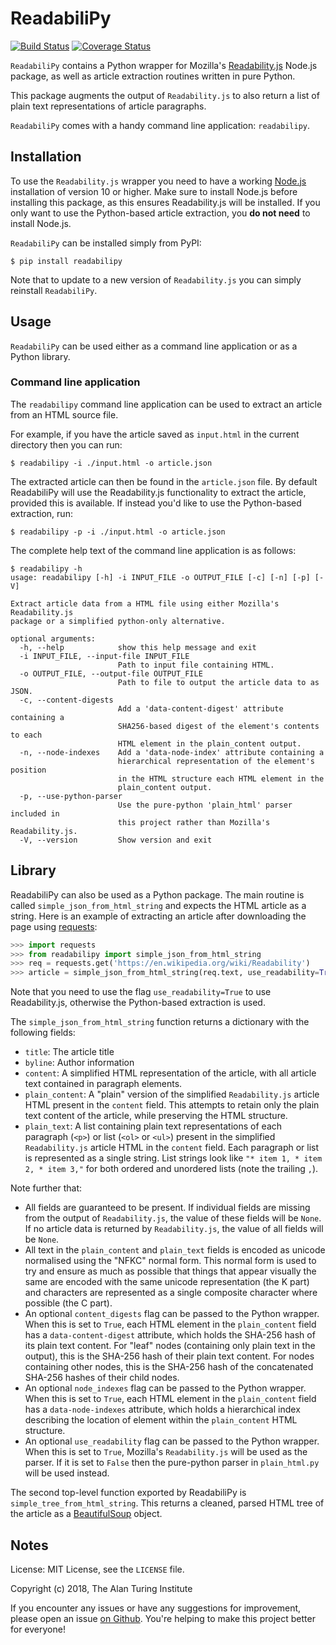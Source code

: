 # ReadabiliPy

[![Build Status](https://travis-ci.org/alan-turing-institute/ReadabiliPy.svg?branch=master)](https://travis-ci.org/alan-turing-institute/ReadabiliPy)
[![Coverage Status](https://coveralls.io/repos/github/alan-turing-institute/ReadabiliPy/badge.svg?branch=master)](https://coveralls.io/github/alan-turing-institute/ReadabiliPy?branch=master)

`ReadabiliPy` contains a Python wrapper for Mozilla's [Readability.js](https://github.com/mozilla/readability) Node.js package, as well as article extraction routines written in pure Python.

This package augments the output of `Readability.js` to also return a list of plain text representations of article paragraphs.

`ReadabiliPy` comes with a handy command line application: ``readabilipy``.

## Installation

To use the `Readability.js` wrapper you need to have a working [Node.js](https://nodejs.org/en/download/) installation of version 10 or higher.
Make sure to install Node.js before installing this package, as this ensures Readability.js will be installed.
If you only want to use the Python-based article extraction, you **do not need** to install Node.js.

`ReadabiliPy` can be installed simply from PyPI:

```
$ pip install readabilipy
```

Note that to update to a new version of `Readability.js` you can simply reinstall `ReadabiliPy`.

## Usage

`ReadabiliPy` can be used either as a command line application or as a Python library.

### Command line application

The ``readabilipy`` command line application can be used to extract an article from an HTML source file.

For example, if you have the article saved as ``input.html`` in the current directory then you can run:

```
$ readabilipy -i ./input.html -o article.json
```

The extracted article can then be found in the ``article.json`` file. By default ReadabiliPy will use the Readability.js functionality to extract the article, provided this is available. If instead you'd like to use the Python-based extraction, run:

```
$ readabilipy -p -i ./input.html -o article.json
```

The complete help text of the command line application is as follows:

```
$ readabilipy -h
usage: readabilipy [-h] -i INPUT_FILE -o OUTPUT_FILE [-c] [-n] [-p] [-V]

Extract article data from a HTML file using either Mozilla's Readability.js
package or a simplified python-only alternative.

optional arguments:
  -h, --help            show this help message and exit
  -i INPUT_FILE, --input-file INPUT_FILE
                        Path to input file containing HTML.
  -o OUTPUT_FILE, --output-file OUTPUT_FILE
                        Path to file to output the article data to as JSON.
  -c, --content-digests
                        Add a 'data-content-digest' attribute containing a
                        SHA256-based digest of the element's contents to each
                        HTML element in the plain_content output.
  -n, --node-indexes    Add a 'data-node-index' attribute containing a
                        hierarchical representation of the element's position
                        in the HTML structure each HTML element in the
                        plain_content output.
  -p, --use-python-parser
                        Use the pure-python 'plain_html' parser included in
                        this project rather than Mozilla's Readability.js.
  -V, --version         Show version and exit
```

## Library

ReadabiliPy can also be used as a Python package.
The main routine is called ``simple_json_from_html_string`` and expects the HTML article as a string.
Here is an example of extracting an article after downloading the page using [requests](https://requests.readthedocs.io/en/master/):

```python
>>> import requests
>>> from readabilipy import simple_json_from_html_string
>>> req = requests.get('https://en.wikipedia.org/wiki/Readability')
>>> article = simple_json_from_html_string(req.text, use_readability=True)
```

Note that you need to use the flag ``use_readability=True`` to use Readability.js, otherwise the Python-based extraction is used.

The ``simple_json_from_html_string`` function returns a dictionary with the following fields:

 - `title`: The article title
 - `byline`: Author information
 - `content`: A simplified HTML representation of the article, with all article text contained in paragraph elements.
 - `plain_content`: A "plain" version of the simplified `Readability.js` article HTML present in the `content` field. This attempts to retain only the plain text content of the article, while preserving the HTML structure.
 - `plain_text`: A list containing plain text representations of each paragraph (`<p>`) or list (`<ol>` or `<ul>`) present in the simplified `Readability.js` article HTML in the `content` field. Each paragraph or list is represented as a single string. List strings look like `"* item 1, * item 2, * item 3,"` for both ordered and unordered lists (note the trailing `,`).

Note further that:

- All fields are guaranteed to be present. If individual fields are missing from the output of `Readability.js`, the value of these fields will be `None`. If no article data is returned by `Readability.js`, the value of all fields will be `None`.
- All text in the `plain_content` and `plain_text` fields is encoded as unicode normalised using the "NFKC" normal form. This normal form is used to try and ensure as much as possible that things that appear visually the same are encoded with the same unicode representation (the K part) and characters are represented as a single composite character where possible (the C part).
- An optional `content_digests` flag can be passed to the Python wrapper. When this is set to `True`, each HTML element in the `plain_content` field has a `data-content-digest` attribute, which holds the SHA-256 hash of its plain text content. For "leaf" nodes (containing only plain text in the output), this is the SHA-256 hash of their plain text content. For nodes containing other nodes, this is the SHA-256 hash of the concatenated SHA-256 hashes of their child nodes.
- An optional `node_indexes` flag can be passed to the Python wrapper. When this is set to `True`, each HTML element in the `plain_content` field has a `data-node-indexes` attribute, which holds a hierarchical index describing the location of element within the `plain_content` HTML structure.
- An optional `use_readability` flag can be passed to the Python wrapper. When this is set to `True`, Mozilla's `Readability.js` will be used as the parser. If it is set to `False` then the pure-python parser in `plain_html.py` will be used instead.

The second top-level function exported by ReadabiliPy is ``simple_tree_from_html_string``. This returns a cleaned, parsed HTML tree of the article as a [BeautifulSoup](https://www.crummy.com/software/BeautifulSoup/bs4/doc/) object.

## Notes

License: MIT License, see the `LICENSE` file.

Copyright (c) 2018, The Alan Turing Institute

If you encounter any issues or have any suggestions for improvement, please open an issue [on Github](https://github.com/alan-turing-institute/ReadabiliPy).
You're helping to make this project better for everyone!
